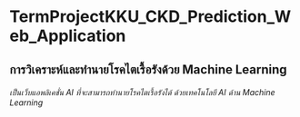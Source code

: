 # TermProjectKKU_CKD_Prediction_Web_Application

## การวิเคราะห์และทำนายโรคไตเรื้อรังด้วย Machine Learning
###### เป็นเว็บแอพลิเคชั่น AI ที่จะสามารถทำนายโรคไตเรื้อรังได้ ด้วยเทคโนโลยี AI ด้าน Machine Learning
